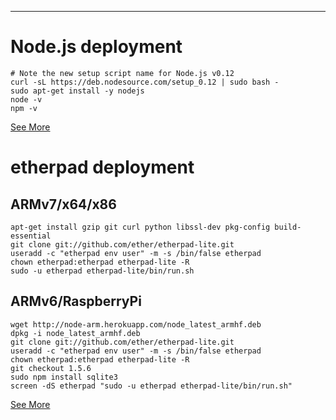 

****************************************

# Node.js deployment
    # Note the new setup script name for Node.js v0.12
    curl -sL https://deb.nodesource.com/setup_0.12 | sudo bash -
    sudo apt-get install -y nodejs
    node -v
    npm -v

[See More](https://github.com/joyent/node/wiki/Installing-Node.js-via-package-manager#debian-and-ubuntu-based-linux-distributions)

# etherpad deployment
## ARMv7/x64/x86
    apt-get install gzip git curl python libssl-dev pkg-config build-essential
    git clone git://github.com/ether/etherpad-lite.git
    useradd -c "etherpad env user" -m -s /bin/false etherpad
    chown etherpad:etherpad etherpad-lite -R
    sudo -u etherpad etherpad-lite/bin/run.sh
## ARMv6/RaspberryPi  
    wget http://node-arm.herokuapp.com/node_latest_armhf.deb
    dpkg -i node_latest_armhf.deb
    git clone git://github.com/ether/etherpad-lite.git
    useradd -c "etherpad env user" -m -s /bin/false etherpad
    chown etherpad:etherpad etherpad-lite -R
    git checkout 1.5.6
    sudo npm install sqlite3
    screen -dS etherpad "sudo -u etherpad etherpad-lite/bin/run.sh"


[See More](https://github.com/ether/etherpad-lite#gnulinux-and-other-unix-like-systems)
